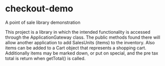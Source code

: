 # checkout-demo
A point of sale library demonstration

This project is a library in which the intended functionality is accessed
through the ApplicationGateway class. The public methods found there 
will allow another application to add SalesUnits (items) to the inventory.
Also items can be added to a Cart object that represents a shopping cart.
Additionally items may be marked down, or put on special, and the pre
tax total is return when getTotal() is called. 
